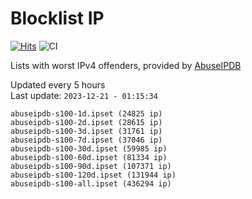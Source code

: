 # Blocklist IP

[![Hits](https://hits.seeyoufarm.com/api/count/incr/badge.svg?url=https%3A%2F%2Fgithub.com%2Fborestad%2Fblocklist-ip%2F&count_bg=%2379C83D&title_bg=%23555555&icon=&icon_color=%23E7E7E7&title=hits&edge_flat=false)](https://hits.seeyoufarm.com)  ![CI](https://img.shields.io/github/workflow/status/borestad/blocklist-ip/CI?style=flat-square)

Lists with worst IPv4 offenders, provided by [AbuseIPDB](https://www.abuseipdb.com/)

<!-- FOOTER-PLACEHOLDER -->
Updated every 5 hours<br>
Last update: `2023-12-21 - 01:15:34`
```
abuseipdb-s100-1d.ipset (24825 ip)
abuseipdb-s100-2d.ipset (28615 ip)
abuseipdb-s100-3d.ipset (31761 ip)
abuseipdb-s100-7d.ipset (37046 ip)
abuseipdb-s100-30d.ipset (59985 ip)
abuseipdb-s100-60d.ipset (81334 ip)
abuseipdb-s100-90d.ipset (107371 ip)
abuseipdb-s100-120d.ipset (131944 ip)
abuseipdb-s100-all.ipset (436294 ip)
```
